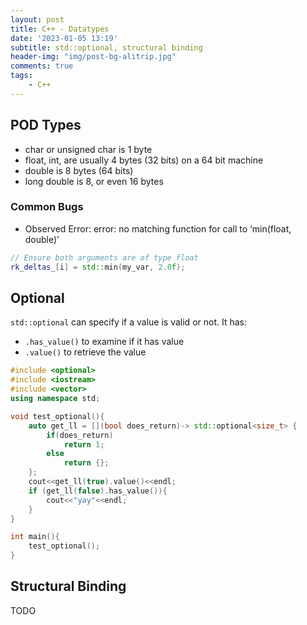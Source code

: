 ```yaml
---
layout: post
title: C++ - Datatypes
date: '2023-01-05 13:19'
subtitle: std::optional, structural binding
header-img: "img/post-bg-alitrip.jpg"
comments: true
tags:
    - C++
---
```


## POD Types

- char or unsigned char is 1 byte
- float, int, are usually 4 bytes (32 bits) on a 64 bit machine
- double is 8 bytes (64 bits)
- long double is 8, or even 16 bytes

### Common Bugs

- Observed Error:  error: no matching function for call to ‘min(float, double)’

```cpp
// Ensure both arguments are of type float
rk_deltas_[i] = std::min(my_var, 2.0f);
```

## Optional

`std::optional` can specify if a value is valid or not. It has:

- `.has_value()` to examine if it has value
- `.value()` to retrieve the value

```cpp
#include <optional>
#include <iostream>
#include <vector>
using namespace std;

void test_optional(){
    auto get_ll = [](bool does_return)-> std::optional<size_t> {
        if(does_return) 
            return 1;
        else 
            return {};
    };
    cout<<get_ll(true).value()<<endl;
    if (get_ll(false).has_value()){
        cout<<"yay"<<endl;
    }
}

int main(){
    test_optional();
}
```

## Structural Binding
TODO